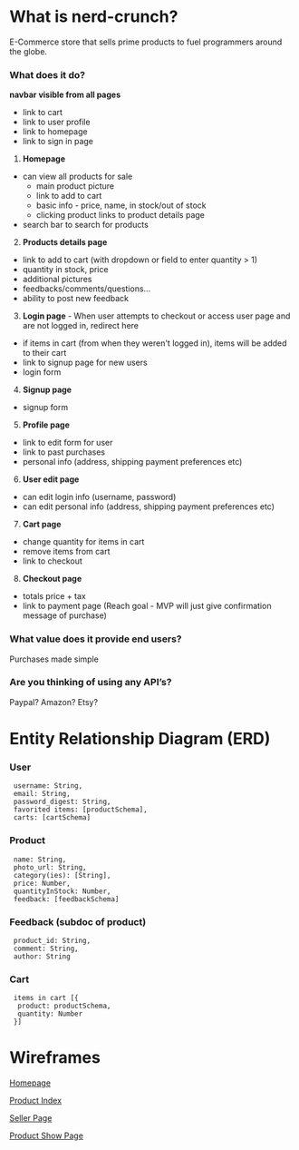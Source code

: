 # What is nerd-crunch?
  E-Commerce store that sells prime products to fuel programmers around the globe. 

### What does it do?
**navbar visible from all pages**

  - link to cart
  - link to user profile
  - link to homepage
  - link to sign in page

1. **Homepage**
  - can view all products for sale
    - main product picture
    - link to add to cart
    - basic info - price, name, in stock/out of stock
    - clicking product links to product details page
  - search bar to search for products

2. **Products details page**
  - link to add to cart (with dropdown or field to enter quantity > 1)
  - quantity in stock, price
  - additional pictures
  - feedbacks/comments/questions...
  - ability to post new feedback

3. **Login page** - When user attempts to checkout or access user page and are not logged in, redirect here
  - if items in cart (from when they weren't logged in), items will be added to their cart
  - link to signup page for new users
  - login form

4. **Signup page**
  - signup form

5. **Profile page**
  - link to edit form for user
  - link to past purchases
  - personal info (address, shipping payment preferences etc)

6. **User edit page**
  - can edit login info (username, password)
  - can edit personal info (address, shipping payment preferences etc)

7. **Cart page**
  - change quantity for items in cart
  - remove items from cart
  - link to checkout

8. **Checkout page**
  - totals price + tax
  - link to payment page (Reach goal - MVP will just give confirmation message of purchase)

### What value does it provide end users?
  Purchases made simple

### Are you thinking of using any API’s?
  Paypal? Amazon? Etsy?

# Entity Relationship Diagram (ERD)
### User
```
 username: String,
 email: String,
 password_digest: String,
 favorited items: [productSchema],
 carts: [cartSchema]
```

### Product
```
 name: String,
 photo_url: String,
 category(ies): [String],
 price: Number,
 quantityInStock: Number,
 feedback: [feedbackSchema]
```

### Feedback (subdoc of product)
```
 product_id: String,
 comment: String,
 author: String
```

### Cart
```
 items in cart [{
  product: productSchema,
  quantity: Number
 }]

```

# Wireframes

[Homepage](https://wireframe.cc/pro/pp/f063f370365314)

[Product Index](https://wireframe.cc/pro/pp/8d5508bbe65316)

[Seller Page](https://wireframe.cc/pro/pp/f063f370365314)

[Product Show Page](https://wireframe.cc/pro/edit/65514)
